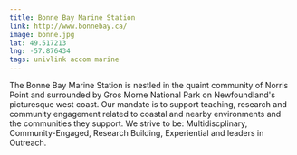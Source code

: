 ```yaml
---
title: Bonne Bay Marine Station
link: http://www.bonnebay.ca/
image: bonne.jpg
lat: 49.517213
lng: -57.876434
tags: univlink accom marine
---
```


The Bonne Bay Marine Station is nestled in the quaint community of Norris Point and surrounded by Gros Morne National
Park on Newfoundland's picturesque west coast. Our mandate is to support teaching, research and community engagement
related to coastal and nearby environments and the communities they support. We strive to be: Multidiscplinary,
Community-Engaged, Research Building, Experiential and leaders in Outreach.
